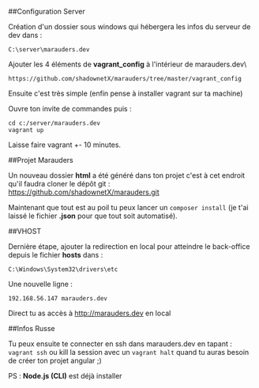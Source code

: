 ##Configuration Server

Création d'un dossier sous windows qui hébergera les infos du serveur de dev dans :
```
C:\server\marauders.dev
```

Ajouter les 4 éléments de **vagrant_config** à l'intérieur de marauders.dev\
```
https://github.com/shadownetX/marauders/tree/master/vagrant_config
```

Ensuite c'est très simple (enfin pense à installer vagrant sur ta machine)

Ouvre ton invite de commandes puis :
```
cd c:/server/marauders.dev
vagrant up
```

Laisse faire vagrant +- 10 minutes.

##Projet Marauders


Un nouveau dossier **html** a été généré dans ton projet c'est à cet endroit qu'il faudra 
cloner le dépôt git : https://github.com/shadownetX/marauders.git

Maintenant que tout est au poil tu peux lancer un ``composer install`` (je t'ai laissé
le fichier **.json** pour que tout soit automatisé).

##VHOST

Dernière étape, ajouter la redirection en local pour atteindre le back-office depuis le fichier **hosts** dans :
```
C:\Windows\System32\drivers\etc
```
Une nouvelle ligne :
```
192.168.56.147 marauders.dev
```
Direct tu as accès à http://marauders.dev en local

##Infos Russe

Tu peux ensuite te connecter en ssh dans marauders.dev en tapant : ``vagrant ssh`` ou kill 
la session avec un ``vagrant halt`` quand tu auras besoin de créer ton projet angular ;)

PS : **Node.js (CLI)** est déjà installer 
